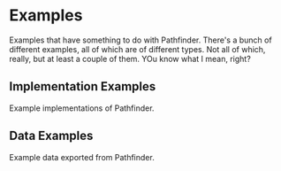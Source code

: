# Examples
Examples that have something to do with Pathfinder. There's a bunch of different examples,
all of which are of different types. Not all of which, really, but at least a couple of them.
YOu know what I mean, right?

## Implementation Examples
Example implementations of Pathfinder. 

## Data Examples
Example data exported from Pathfinder.
